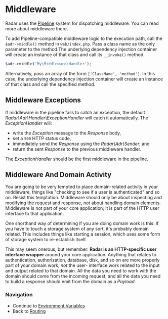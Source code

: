 # Middleware

Radar uses the [Pipeline](https://github.com/pipeline/Pipeline.Pipeline) system for dispatching middleware. You can read more about middleware there.

To add Pipeline-compatible middleware logic to the execution path, call the
`$adr->middle()` method in `web/index.php`. Pass a class name as the only
parameter to the method.The underlying dependency injection container will
create an instance of that class and call its `__invoke()` method.

```php
$adr->middle('My\Middleware\Handler');
```

Alternatively, pass an array of the form `['ClassName', 'method']`. In this
case, the underlying dependency injection container will create an instance of
that class and call the specified method.

## Middleware Exceptions

If middleware in the pipeline fails to catch an exception, the default
_Radar\Adr\Handler\ExceptionHandler_ will catch it automatically. The
_ExceptionHandler_ will:

- write the _Exception_ message to the _Response_ body,
- set a `500` HTTP status code,
- immediately send the _Response_ using the _Radar\Adr\Sender_, and
- return the sent _Response_ to the previous middleware handler.

The _ExceptionHandler_ should be the first middleware in the pipeline.


## Middleware And Domain Activity

You are going to be very tempted to place domain-related activity in your
middleware, things like "checking to see if a user is authenticated" and so on.
Resist this temptation. Middleware should only be about inspecting and modifying
the request and response, *not* about handling domain elements. Middleware is
not part of your core application; it is part of the HTTP user interface to that
application.

One shorthand way of determining if you are doing domain work is this: if you
have to touch a storage system of any sort, it's probably domain related. This
includes things like starting a session, which uses some form of storage system
to re-establish itself.

This may seem onerous, but remember: **Radar is an HTTP-specific user interface
wrapper** around your core application. Anything that relates to authentication,
authorization, database, disk, and so on are more properly part of your domain
work, *not* the user- interface work related to the input and output related to
that domain. All the data you need to work with the domain should come from the
incoming request, and all the data you need to build a response should emit from
the domain as a _Payload_.

### Navigation

* Continue to [Environment Variables](/docs/environment.md)
* Back to [Routing](/docs/routing.md)
